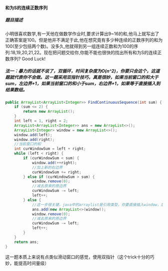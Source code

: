 #### 和为S的连续正数序列

##### 题目描述

小明很喜欢数学,有一天他在做数学作业时,要求计算出9~16的和,他马上就写出了正确答案是100。但是他并不满足于此,他在想究竟有多少种连续的正数序列的和为100(至少包括两个数)。没多久,他就得到另一组连续正数和为100的序列:18,19,20,21,22。现在把问题交给你,你能不能也很快的找出所有和为S的连续正数序列? Good Luck!

<!--more-->

##### 法一：暴力的话就不说了，双循环，时间复杂度为O(n^2)，你要只会这个，这道题就代表你不会做。这一题采用双指针技巧，真是很妙，如果当前窗口的和大于sum，左边界+1，如果当前窗口的和小于sum，右边界+1，如果等于直接插入到结果数组。

```java
public ArrayList<ArrayList<Integer>> FindContinuousSequence(int sum) {
    if (sum <= 2) {
        return new ArrayList();
    }
    int left = 1, right = 2;
    ArrayList<ArrayList<Integer>> ans = new ArrayList<>();
    ArrayList<Integer> window = new ArrayList<>();
    window.add(left);
    window.add(right);
    //当前窗口的和
    int curWindowSum = left + right;
    while (left < right) {
        if (curWindowSum < sum) {
            window.add(++right);
            //加上新的右边界
            curWindowSum += right;
        } else if (curWindowSum > sum) {
            window.remove(0);
            //减去原来的原边界
            curWindowSum -= left;
            left++;
        } else {
            //这一步很关键，java中的arraylist是引用类型，你要直接插入window，后期window的改动，会影响你之前插入的window的值，是会变的！
            ans.add(new ArrayList<>(window));
            window.remove(0);
            //减去原来的原边界
            curWindowSum -= left;
            left++;
        }
    }
    return ans;
}
```

这一题本质上来说有点类似滑动窗口的感觉，使用双指针（这个trick十分的巧妙，能提高时间量级）